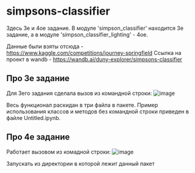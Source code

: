 # simpsons-classifier
Здесь 3е и 4ое задание. В модуле 'simpson_classifier' находится 3е задание, а в модуле 'simpson_classifier_lighting' - 4ое.

Данные были взяты отсюда - https://www.kaggle.com/competitions/journey-springfield
Ссылка на проект в wandb - https://wandb.ai/duny-explorer/simpsons-classifier

## Про 3е задание

Для 3его задания сделала вызов из командной строки:
![image](https://github.com/duny-explorer/emotion-classifier/assets/37844052/ed76b6db-7432-4b90-9093-a30883818cce)

Весь функционал раскидан в три файла в пакете. Пример использования классов и методов без командной строки приведен в файле Untitled.ipynb.

## Про 4е задание
Работает вызовом из комадной строки:
![image](https://github.com/duny-explorer/emotion-classifier/assets/37844052/c1c25560-8239-415a-83b3-53f52866740b)

Запускать из директории в которой лежит данный пакет
